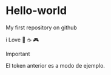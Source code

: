 # Hello-world
My first repository on github

i Love 🍕 ☕ 🎮

>[!IMPORTANT]
> El token anterior es a modo de ejemplo.
